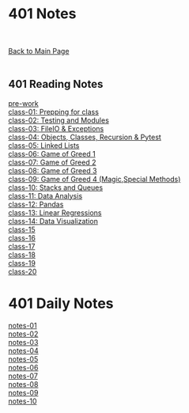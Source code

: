 # 401 Notes
<br>

[Back to Main Page](./../README.md)<br><br>

## 401 Reading Notes
[pre-work](prework.md)<br>
[class-01: Prepping for class](class-01.md)<br>
[class-02: Testing and Modules](class-02.md)<br>
[class-03: FileIO & Exceptions](class-03.md)<br>
[class-04: Objects, Classes, Recursion & Pytest](class-04.md)<br>
[class-05: Linked Lists](class-05.md)<br>
[class-06: Game of Greed 1](class-06.md)<br>
[class-07: Game of Greed 2](class-07.md)<br>
[class-08: Game of Greed 3](class-08.md)<br>
[class-09: Game of Greed 4 (Magic,Special Methods)](class-09.md)<br>
[class-10: Stacks and Queues](class-10.md)<br>
[class-11: Data Analysis](class-11.md)<br>
[class-12: Pandas](class-12.md)<br>
[class-13: Linear Regressions](class-13.md)<br>
[class-14: Data Visualization](class-14.md)<br>
[class-15](class-15.md)<br>
[class-16](class-16.md)<br>
[class-17](class-17.md)<br>
[class-18](class-18.md)<br>
[class-19](class-19.md)<br>
[class-20](class-20.md)<br>

# 401 Daily Notes
[notes-01](dailynotes/daily-01.md)<br>
[notes-02](dailynotes/daily-02.md)<br>
[notes-03](dailynotes/daily-03.md)<br>
[notes-04](dailynotes/daily-04.md)<br>
[notes-05](dailynotes/daily-05.md)<br>
[notes-06](dailynotes/daily-06.md)<br>
[notes-07](dailynotes/daily-07.md)<br>
[notes-08](dailynotes/daily-08.md)<br>
[notes-09](dailynotes/daily-09.md)<br>
[notes-10](dailynotes/daily-10.md)<br>

<!-- <3  -->
